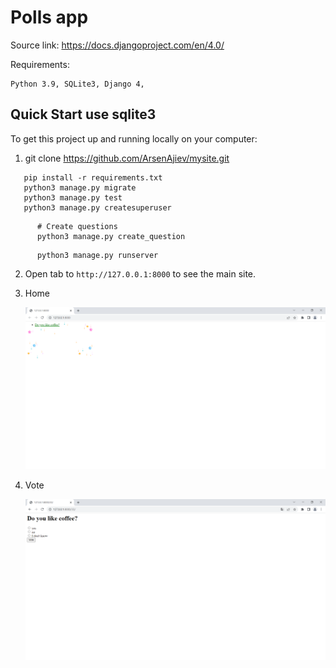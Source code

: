# Polls app

Source link: https://docs.djangoproject.com/en/4.0/

Requirements:

    Python 3.9, SQLite3, Django 4, 



## Quick Start use sqlite3

To get this project up and running locally on your computer:
1. git clone https://github.com/ArsenAjiev/mysite.git

```shell
   pip install -r requirements.txt
   python3 manage.py migrate
   python3 manage.py test 
   python3 manage.py createsuperuser 
```
   
```shell
      # Create questions
      python3 manage.py create_question

```
```shell
      python3 manage.py runserver

```
2. Open tab to `http://127.0.0.1:8000` to see the main site.


1. Home

   ![](./screenshot/home.png)
   
2. Vote

   ![](./screenshot/vote.png)





